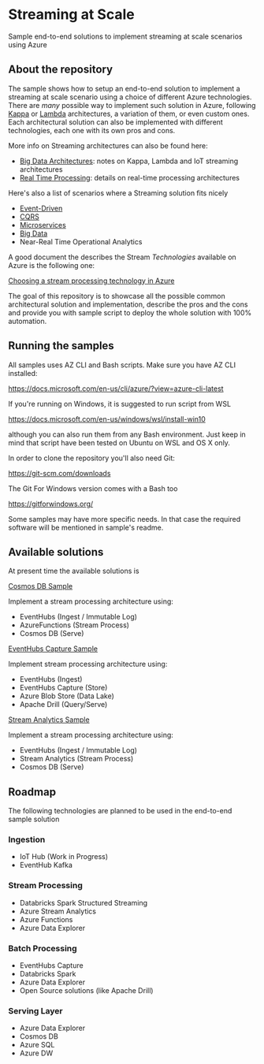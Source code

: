 # Streaming at Scale

Sample end-to-end solutions to implement streaming at scale scenarios using Azure

## About the repository

The sample shows how to setup an end-to-end solution to implement a streaming at scale scenario using a choice of different Azure technologies. There are *many* possible way to implement such solution in Azure, following [Kappa](https://milinda.pathirage.org/kappa-architecture.com/) or [Lambda](http://lambda-architecture.net/) architectures, a variation of them, or even custom ones. Each architectural solution can also be implemented with different technologies, each one with its own pros and cons.

More info on Streaming architectures can also be found here:

- [Big Data Architectures](https://docs.microsoft.com/en-us/azure/architecture/data-guide/big-data): notes on Kappa, Lambda and IoT streaming architectures
- [Real Time Processing](https://docs.microsoft.com/en-us/azure/architecture/data-guide/big-data/real-time-processing): details on real-time processing architectures

Here's also a list of scenarios where a Streaming solution fits nicely

- [Event-Driven](https://docs.microsoft.com/en-us/azure/architecture/guide/architecture-styles/event-driven)
- [CQRS](https://docs.microsoft.com/en-us/azure/architecture/guide/architecture-styles/cqrs)
- [Microservices](https://docs.microsoft.com/en-us/azure/architecture/guide/architecture-styles/microservices)
- [Big Data](https://docs.microsoft.com/en-us/azure/architecture/guide/architecture-styles/big-data)
- Near-Real Time Operational Analytics

A good document the describes the Stream *Technologies* available on Azure is the following one:

[Choosing a stream processing technology in Azure](https://docs.microsoft.com/en-us/azure/architecture/data-guide/technology-choices/stream-processing)

The goal of this repository is to showcase all the possible common architectural solution and implementation, describe the pros and the cons and provide you with sample script to deploy the whole solution with 100% automation.

## Running the samples

All samples uses AZ CLI and Bash scripts. Make sure you have AZ CLI installed:

https://docs.microsoft.com/en-us/cli/azure/?view=azure-cli-latest 

If you're running on Windows, it is suggested to run script from WSL

https://docs.microsoft.com/en-us/windows/wsl/install-win10

although you can also run them from any Bash environment. Just keep in mind that script have been tested on Ubuntu on WSL and OS X only.

In order to clone the repository you'll also need Git:

https://git-scm.com/downloads

The Git For Windows version comes with a Bash too

https://gitforwindows.org/

Some samples may have more specific needs. In that case the required software will be mentioned in sample's readme.

## Available solutions

At present time the available solutions is

[Cosmos DB Sample](cosmos-db)

Implement a stream processing architecture using:
- EventHubs (Ingest / Immutable Log)
- AzureFunctions (Stream Process)
- Cosmos DB (Serve)

[EventHubs Capture Sample](event-hubs-capture) 

Implement stream processing architecture using:
- EventHubs (Ingest)
- EventHubs Capture (Store)
- Azure Blob Store (Data Lake)
- Apache Drill (Query/Serve)

[Stream Analytics Sample](stream-analytics)

Implement a stream processing architecture using:
- EventHubs (Ingest / Immutable Log)
- Stream Analytics (Stream Process)
- Cosmos DB (Serve)


## Roadmap

The following technologies are planned to be used in the end-to-end sample solution

### Ingestion

- IoT Hub (Work in Progress)
- EventHub Kafka

### Stream Processing

- Databricks Spark Structured Streaming
- Azure Stream Analytics
- Azure Functions
- Azure Data Explorer

### Batch Processing

- EventHubs Capture
- Databricks Spark
- Azure Data Explorer
- Open Source solutions (like Apache Drill)

### Serving Layer

- Azure Data Explorer
- Cosmos DB
- Azure SQL
- Azure DW
